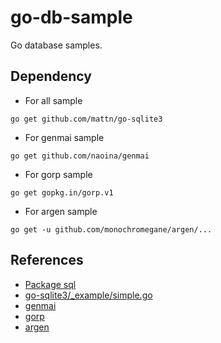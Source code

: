 # go-db-sample

Go database samples.

## Dependency

- For all sample

```
go get github.com/mattn/go-sqlite3
```

- For genmai sample

```
go get github.com/naoina/genmai
```

- For gorp sample

```
go get gopkg.in/gorp.v1
```

- For argen sample

```
go get -u github.com/monochromegane/argen/...
```

## References

- [Package sql](http://golang.org/pkg/database/sql/)
- [go-sqlite3/_example/simple.go](https://github.com/mattn/go-sqlite3/blob/0cdea24bc72fac013abf416f27acd433e5906528/_example/simple/simple.go)
- [genmai](https://github.com/naoina/genmai)
- [gorp](https://github.com/go-gorp/gorp)
- [argen](https://github.com/monochromegane/argen)
